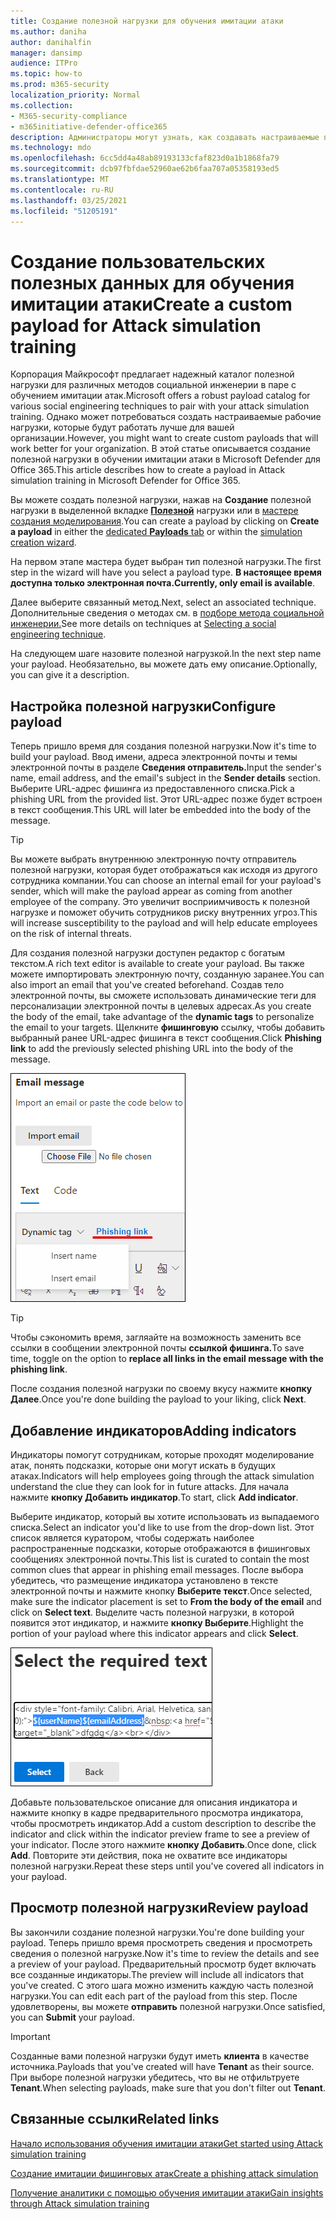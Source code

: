 ```yaml
---
title: Создание полезной нагрузки для обучения имитации атаки
ms.author: daniha
author: danihalfin
manager: dansimp
audience: ITPro
ms.topic: how-to
ms.prod: m365-security
localization_priority: Normal
ms.collection:
- M365-security-compliance
- m365initiative-defender-office365
description: Администраторы могут узнать, как создавать настраиваемые полезной нагрузки для обучения моделированию атаки в Microsoft Defender для Office 365.
ms.technology: mdo
ms.openlocfilehash: 6cc5dd4a48ab89193133cfaf823d0a1b1868fa79
ms.sourcegitcommit: dcb97fbfdae52960ae62b6faa707a05358193ed5
ms.translationtype: MT
ms.contentlocale: ru-RU
ms.lasthandoff: 03/25/2021
ms.locfileid: "51205191"
---
```

# <a name="create-a-custom-payload-for-attack-simulation-training"></a><span data-ttu-id="52151-103">Создание пользовательских полезных данных для обучения имитации атаки</span><span class="sxs-lookup"><span data-stu-id="52151-103">Create a custom payload for Attack simulation training</span></span>

<span data-ttu-id="52151-104">Корпорация Майкрософт предлагает надежный каталог полезной нагрузки для различных методов социальной инженерии в паре с обучением имитации атак.</span><span class="sxs-lookup"><span data-stu-id="52151-104">Microsoft offers a robust payload catalog for various social engineering techniques to pair with your attack simulation training.</span></span> <span data-ttu-id="52151-105">Однако может потребоваться создать настраиваемые рабочие нагрузки, которые будут работать лучше для вашей организации.</span><span class="sxs-lookup"><span data-stu-id="52151-105">However, you might want to create custom payloads that will work better for your organization.</span></span> <span data-ttu-id="52151-106">В этой статье описывается создание полезной нагрузки в обучении имитации атаки в Microsoft Defender для Office 365.</span><span class="sxs-lookup"><span data-stu-id="52151-106">This article describes how to create a payload in Attack simulation training in Microsoft Defender for Office 365.</span></span>

<span data-ttu-id="52151-107">Вы можете создать полезной нагрузки, нажав на **Создание** полезной нагрузки в выделенной вкладке [ **Полезной**](https://security.microsoft.com/attacksimulator?viewid=payload) нагрузки или в [мастере создания моделирования](attack-simulation-training.md#selecting-a-payload).</span><span class="sxs-lookup"><span data-stu-id="52151-107">You can create a payload by clicking on **Create a payload** in either the [dedicated **Payloads** tab](https://security.microsoft.com/attacksimulator?viewid=payload) or within the [simulation creation wizard](attack-simulation-training.md#selecting-a-payload).</span></span>

<span data-ttu-id="52151-108">На первом этапе мастера будет выбран тип полезной нагрузки.</span><span class="sxs-lookup"><span data-stu-id="52151-108">The first step in the wizard will have you select a payload type.</span></span> <span data-ttu-id="52151-109">**В настоящее время доступна только электронная почта.**</span><span class="sxs-lookup"><span data-stu-id="52151-109">**Currently, only email is available**.</span></span>

<span data-ttu-id="52151-110">Далее выберите связанный метод.</span><span class="sxs-lookup"><span data-stu-id="52151-110">Next, select an associated technique.</span></span> <span data-ttu-id="52151-111">Дополнительные сведения о методах см. в [подборе метода социальной инженерии.](attack-simulation-training.md#selecting-a-social-engineering-technique)</span><span class="sxs-lookup"><span data-stu-id="52151-111">See more details on techniques at [Selecting a social engineering technique](attack-simulation-training.md#selecting-a-social-engineering-technique).</span></span>

<span data-ttu-id="52151-112">На следующем шаге назовите полезной нагрузкой.</span><span class="sxs-lookup"><span data-stu-id="52151-112">In the next step name your payload.</span></span> <span data-ttu-id="52151-113">Необязательно, вы можете дать ему описание.</span><span class="sxs-lookup"><span data-stu-id="52151-113">Optionally, you can give it a description.</span></span>

## <a name="configure-payload"></a><span data-ttu-id="52151-114">Настройка полезной нагрузки</span><span class="sxs-lookup"><span data-stu-id="52151-114">Configure payload</span></span>

<span data-ttu-id="52151-115">Теперь пришло время для создания полезной нагрузки.</span><span class="sxs-lookup"><span data-stu-id="52151-115">Now it's time to build your payload.</span></span> <span data-ttu-id="52151-116">Ввод имени, адреса электронной почты и темы электронной почты в разделе **Сведения отправитель.**</span><span class="sxs-lookup"><span data-stu-id="52151-116">Input the sender's name, email address, and the email's subject in the **Sender details** section.</span></span> <span data-ttu-id="52151-117">Выберите URL-адрес фишинга из предоставленного списка.</span><span class="sxs-lookup"><span data-stu-id="52151-117">Pick a phishing URL from the provided list.</span></span> <span data-ttu-id="52151-118">Этот URL-адрес позже будет встроен в текст сообщения.</span><span class="sxs-lookup"><span data-stu-id="52151-118">This URL will later be embedded into the body of the message.</span></span>

> [!TIP]
> <span data-ttu-id="52151-119">Вы можете выбрать внутреннюю электронную почту отправитель полезной нагрузки, которая будет отображаться как исходя из другого сотрудника компании.</span><span class="sxs-lookup"><span data-stu-id="52151-119">You can choose an internal email for your payload's sender, which will make the payload appear as coming from another employee of the company.</span></span> <span data-ttu-id="52151-120">Это увеличит восприимчивость к полезной нагрузке и поможет обучить сотрудников риску внутренних угроз.</span><span class="sxs-lookup"><span data-stu-id="52151-120">This will increase susceptibility to the payload and will help educate employees on the risk of internal threats.</span></span>

<span data-ttu-id="52151-121">Для создания полезной нагрузки доступен редактор с богатым текстом.</span><span class="sxs-lookup"><span data-stu-id="52151-121">A rich text editor is available to create your payload.</span></span> <span data-ttu-id="52151-122">Вы также можете импортировать электронную почту, созданную заранее.</span><span class="sxs-lookup"><span data-stu-id="52151-122">You can also import an email that you've created beforehand.</span></span> <span data-ttu-id="52151-123">Создав тело электронной почты, вы  сможете использовать динамические теги для персонализации электронной почты в целевых адресах.</span><span class="sxs-lookup"><span data-stu-id="52151-123">As you create the body of the email, take advantage of the **dynamic tags** to personalize the email to your targets.</span></span> <span data-ttu-id="52151-124">Щелкните **фишинговую** ссылку, чтобы добавить выбранный ранее URL-адрес фишинга в текст сообщения.</span><span class="sxs-lookup"><span data-stu-id="52151-124">Click **Phishing link** to add the previously selected phishing URL into the body of the message.</span></span>

![Фишинговые ссылки и динамические теги, выделенные в создании полезной нагрузки для Microsoft Defender для Office 365](../../media/attack-sim-preview-payload-email-body.png)

> [!TIP]
> <span data-ttu-id="52151-126">Чтобы сэкономить время, загляайте на возможность заменить все ссылки в сообщении электронной почты **ссылкой фишинга.**</span><span class="sxs-lookup"><span data-stu-id="52151-126">To save time, toggle on the option to **replace all links in the email message with the phishing link**.</span></span>

<span data-ttu-id="52151-127">После создания полезной нагрузки по своему вкусу нажмите **кнопку Далее**.</span><span class="sxs-lookup"><span data-stu-id="52151-127">Once you're done building the payload to your liking, click **Next**.</span></span>

## <a name="adding-indicators"></a><span data-ttu-id="52151-128">Добавление индикаторов</span><span class="sxs-lookup"><span data-stu-id="52151-128">Adding indicators</span></span>

<span data-ttu-id="52151-129">Индикаторы помогут сотрудникам, которые проходят моделирование атак, понять подсказки, которые они могут искать в будущих атаках.</span><span class="sxs-lookup"><span data-stu-id="52151-129">Indicators will help employees going through the attack simulation understand the clue they can look for in future attacks.</span></span> <span data-ttu-id="52151-130">Для начала нажмите **кнопку Добавить индикатор**.</span><span class="sxs-lookup"><span data-stu-id="52151-130">To start, click **Add indicator**.</span></span>

<span data-ttu-id="52151-131">Выберите индикатор, который вы хотите использовать из выпадаемого списка.</span><span class="sxs-lookup"><span data-stu-id="52151-131">Select an indicator you'd like to use from the drop-down list.</span></span> <span data-ttu-id="52151-132">Этот список является куратором, чтобы содержать наиболее распространенные подсказки, которые отображаются в фишинговых сообщениях электронной почты.</span><span class="sxs-lookup"><span data-stu-id="52151-132">This list is curated to contain the most common clues that appear in phishing email messages.</span></span> <span data-ttu-id="52151-133">После выбора убедитесь, что размещение  индикатора установлено в тексте электронной почты и нажмите кнопку **Выберите текст**.</span><span class="sxs-lookup"><span data-stu-id="52151-133">Once selected, make sure the indicator placement is set to **From the body of the email** and click on **Select text**.</span></span> <span data-ttu-id="52151-134">Выделите часть полезной нагрузки, в которой появится этот индикатор, и нажмите **кнопку Выберите**.</span><span class="sxs-lookup"><span data-stu-id="52151-134">Highlight the portion of your payload where this indicator appears and click **Select**.</span></span>

![Выделен текст в теле сообщения, чтобы добавить к индикатору в обучении имитации атак](../../media/attack-sim-preview-select-text.png)

<span data-ttu-id="52151-136">Добавьте пользовательское описание для описания индикатора и нажмите кнопку в кадре предварительного просмотра индикатора, чтобы просмотреть индикатор.</span><span class="sxs-lookup"><span data-stu-id="52151-136">Add a custom description to describe the indicator and click within the indicator preview frame to see a preview of your indicator.</span></span> <span data-ttu-id="52151-137">После этого нажмите **кнопку Добавить**.</span><span class="sxs-lookup"><span data-stu-id="52151-137">Once done, click **Add**.</span></span> <span data-ttu-id="52151-138">Повторите эти действия, пока не охватите все индикаторы полезной нагрузки.</span><span class="sxs-lookup"><span data-stu-id="52151-138">Repeat these steps until you've covered all indicators in your payload.</span></span>

## <a name="review-payload"></a><span data-ttu-id="52151-139">Просмотр полезной нагрузки</span><span class="sxs-lookup"><span data-stu-id="52151-139">Review payload</span></span>

<span data-ttu-id="52151-140">Вы закончили создание полезной нагрузки.</span><span class="sxs-lookup"><span data-stu-id="52151-140">You're done building your payload.</span></span> <span data-ttu-id="52151-141">Теперь пришло время просмотреть сведения и просмотреть сведения о полезной нагрузке.</span><span class="sxs-lookup"><span data-stu-id="52151-141">Now it's time to review the details and see a preview of your payload.</span></span> <span data-ttu-id="52151-142">Предварительный просмотр будет включать все созданные индикаторы.</span><span class="sxs-lookup"><span data-stu-id="52151-142">The preview will include all indicators that you've created.</span></span> <span data-ttu-id="52151-143">С этого шага можно изменить каждую часть полезной нагрузки.</span><span class="sxs-lookup"><span data-stu-id="52151-143">You can edit each part of the payload from this step.</span></span> <span data-ttu-id="52151-144">После удовлетворены, вы можете **отправить** полезной нагрузки.</span><span class="sxs-lookup"><span data-stu-id="52151-144">Once satisfied, you can **Submit** your payload.</span></span>

> [!IMPORTANT]
> <span data-ttu-id="52151-145">Созданные вами полезной нагрузки будут иметь **клиента** в качестве источника.</span><span class="sxs-lookup"><span data-stu-id="52151-145">Payloads that you've created will have **Tenant** as their source.</span></span> <span data-ttu-id="52151-146">При выборе полезной нагрузки убедитесь, что вы не отфильтруете **Tenant**.</span><span class="sxs-lookup"><span data-stu-id="52151-146">When selecting payloads, make sure that you don't filter out **Tenant**.</span></span>

## <a name="related-links"></a><span data-ttu-id="52151-147">Связанные ссылки</span><span class="sxs-lookup"><span data-stu-id="52151-147">Related links</span></span>

[<span data-ttu-id="52151-148">Начало использования обучения имитации атаки</span><span class="sxs-lookup"><span data-stu-id="52151-148">Get started using Attack simulation training</span></span>](attack-simulation-training-get-started.md)

[<span data-ttu-id="52151-149">Создание имитации фишинговых атак</span><span class="sxs-lookup"><span data-stu-id="52151-149">Create a phishing attack simulation</span></span>](attack-simulation-training.md)

[<span data-ttu-id="52151-150">Получение аналитики с помощью обучения имитации атаки</span><span class="sxs-lookup"><span data-stu-id="52151-150">Gain insights through Attack simulation training</span></span>](attack-simulation-training-insights.md)
